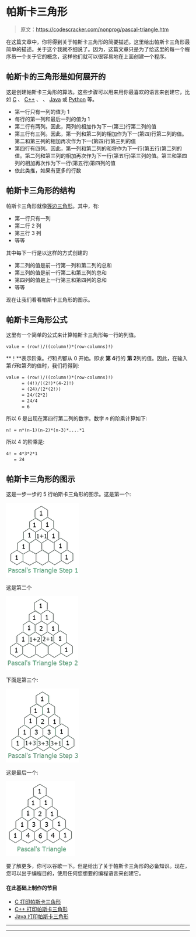# 帕斯卡三角形

> 原文：<https://codescracker.com/nonprog/pascal-triangle.htm>

在这篇文章中，你将得到关于帕斯卡三角形的简要描述。这里给出帕斯卡三角形最简单的描述。关于这个我就不细说了。因为，这篇文章只是为了给这里的每一个程序员一个关于它的概念，这样他们就可以很容易地在上面创建一个程序。

## 帕斯卡的三角形是如何展开的

这是创建帕斯卡三角形的算法。这些步骤可以用来用你最喜欢的语言来创建它，比如 [C](/c/index.htm) 、 [C++](/cpp/index.htm) 、 、 [Java](/java/index.htm) 或 [Python](/python/index.htm) 等。

*   第一行只有一列的值为 1
*   每行的第一列和最后一列的值为 1
*   第二行有两列。因此，两列的相加作为下一(第三)行第二列的值
*   第三行有三列。因此，第一列和第二列的相加作为下一(第四)行第二列的值。第二和第三列的相加再次作为下一(第四)行第三列的值
*   第四行有四列。因此，第一列和第二列的和将作为下一行(第五行)第二列的值。第二列和第三列的相加再次作为下一行(第五行)第三列的值。第三和第四列的相加再次作为下一行(第五行)第四列的值
*   依此类推，如果有更多的行数

## 帕斯卡三角形的结构

帕斯卡三角形就像<u>等边三角形</u>。其中，有:

*   第一行只有一列
*   第二行 2 列
*   第三行 3 列
*   等等

其中每下一行是以这样的方式创建的

*   第二列的值是前一行第一列和第二列的总和
*   第三列的值是前一行第二和第三列的总和
*   第四列的值是上一行第三和第四列的总和
*   等等

现在让我们看看帕斯卡三角形的图示。

## 帕斯卡三角形公式

这里有一个简单的公式来计算帕斯卡三角形每一行的列值。

```
value = (row!)/((column!)*(row-columns)!)
```

**！**表示阶乘。*行*和*列*都从 0 开始。即求 **第 4**行的 **第 2**列的值。因此，在输入第*行*和第*列*的值时，我们将得到:

```
value = (row!)/((column!)*(row-columns)!)
      = (4!)/((2!)*(4-2)!)
      = (24)/(2*(2!))
      = 24/(2*2)
      = 24/4
      = 6
```

所以 6 是出现在第四行第二列的数字。数字 *n* 的阶乘计算如下:

```
n! = n*(n-1)(n-2)*(n-3)*....*1
```

所以 4 的阶乘是:

```
4! = 4*3*2*1
   = 24
```

## 帕斯卡三角形的图示

这是一步一步的 5 行帕斯卡三角形的图示。这是第一个:

![pascal triangle 1](img/3265fa7e9d75717840b5dc67ea189c1e.png)

这是第二个

![pascal triangle 2](img/0fa98c23dfe800d14498cecabe7e5508.png)

下面是第三个:

![pascal triangle 3](img/f40cf9405f017fe7a667e183e7b648e3.png)

这是最后一个:

![pascal triangle final](img/a654a4c47c8aa24fcd607532d7fc5cf6.png)

要了解更多，你可以谷歌一下。但是给出了关于帕斯卡三角形的必备知识。现在，您可以出于编程目的，使用任何您想要的编程语言来创建它。

#### 在此基础上制作的节目

*   [C 打印帕斯卡三角形](/c/program/c-program-print-pascal-triangle.htm)
*   [C++ 打印帕斯卡三角形](/cpp/program/cpp-program-print-pascal-triangle.htm)
*   [Java 打印帕斯卡三角形](/java/program/java-program-print-pascal-triangle.htm)

* * *

* * *